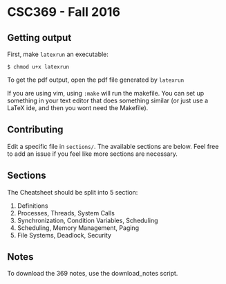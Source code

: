 # CSC369 - Fall 2016

## Getting output

First, make `latexrun` an executable:

   ```
   $ chmod u+x latexrun
   ```

To get the pdf output, open the pdf file generated by `latexrun`

If you are using vim, using `:make` will run the makefile. You can set up
something in your text editor that does something similar (or just use a LaTeX
ide, and then you wont need the Makefile).  

## Contributing

Edit a specific file in `sections/`. The available sections are below.
Feel free to add an issue if you feel like more sections are necessary.


## Sections

The Cheatsheet should be split into 5 section:
  1. Definitions
  2. Processes, Threads, System Calls
  3. Synchronization, Condition Variables, Scheduling
  4. Scheduling, Memory Management, Paging
  5. File Systems, Deadlock, Security

## Notes

To download the 369 notes, use the download_notes script.

